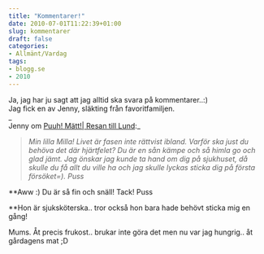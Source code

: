 ```yaml
---
title: "Kommentarer!"
date: 2010-07-01T11:22:39+01:00
slug: kommentarer
draft: false
categories:
- Allmänt/Vardag
tags:
- blogg.se
- 2010
---
```

Ja, jag har ju sagt att jag alltid ska svara på kommentarer..:)  
Jag fick en av Jenny, släkting från favoritfamiljen.  
_  
Jenny om [Puuh! Mätt!| Resan till Lund](http://camillalovgren.blogg.se/2010/june/puuh-matt-resan-till-lund.html):_

> _Min lilla Milla! Livet är fasen inte rättvist ibland. Varför ska just du behöva det där hjärtfelet? Du är en sån kämpe och så himla go och glad jämt. Jag önskar jag kunde ta hand om dig på sjukhuset, då skulle du få allt du ville ha och jag skulle lyckas sticka dig på första försöket=). Puss_  
>   

**Aww :) Du är så fin och snäll! Tack! Puss  
  
  
**Hon är sjuksköterska.. tror också hon bara hade behövt sticka mig en gång!  
  
Mums. Åt precis frukost.. brukar inte göra det men nu var jag hungrig.. åt gårdagens mat ;D